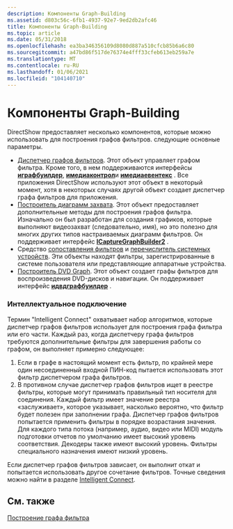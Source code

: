 ```yaml
---
description: Компоненты Graph-Building
ms.assetid: d803c56c-6fb1-4937-92e7-9ed2db2afc46
title: Компоненты Graph-Building
ms.topic: article
ms.date: 05/31/2018
ms.openlocfilehash: ea3ba346356109d8080d887a510cfcb85b6a6c80
ms.sourcegitcommit: a47bd86f517de76374e4fff33cfeb613eb259a7e
ms.translationtype: MT
ms.contentlocale: ru-RU
ms.lasthandoff: 01/06/2021
ms.locfileid: "104140710"
---
```

# <a name="graph-building-components"></a>Компоненты Graph-Building

DirectShow предоставляет несколько компонентов, которые можно использовать для построения графов фильтров. следующие основные параметры.

-   [Диспетчер графов фильтров](filter-graph-manager.md). Этот объект управляет графом фильтра. Кроме того, в нем поддерживаются интерфейсы [**играфбуилдер**](/windows/desktop/api/Strmif/nn-strmif-igraphbuilder), [**имедиаконтрол**](/windows/desktop/api/Control/nn-control-imediacontrol)и [**имедиаевентекс**](/windows/desktop/api/Control/nn-control-imediaeventex) . Все приложения DirectShow используют этот объект в некоторый момент, хотя в некоторых случаях другой объект создает диспетчер графа фильтров для приложения.
-   [Построитель диаграмм захвата](capture-graph-builder.md). Этот объект предоставляет дополнительные методы для построения графов фильтра. Изначально он был разработан для создания графиков, которые выполняют видеозахват (следовательно, имя), но это полезно для многих других типов настраиваемых диаграмм фильтров. Он поддерживает интерфейс [**ICaptureGraphBuilder2**](/windows/desktop/api/Strmif/nn-strmif-icapturegraphbuilder2) .
-   Средство [сопоставления фильтров](filter-mapper.md) и [перечислитель системных устройств](system-device-enumerator.md). Эти объекты находят фильтры, зарегистрированные в системе пользователя или представляющие аппаратные устройства.
-   [Построитель DVD Graph](dvd-graph-builder.md). Этот объект создает графы фильтров для воспроизведения DVD-дисков и навигации. Он поддерживает интерфейс [**идвдграфбуилдер**](/windows/desktop/api/Strmif/nn-strmif-idvdgraphbuilder) .

### <a name="intelligent-connect"></a>Интеллектуальное подключение

Термин "Intelligent Connect" охватывает набор алгоритмов, которые диспетчер графов фильтров использует для построения графа фильтра или его части. Каждый раз, когда диспетчеру графа фильтров требуются дополнительные фильтры для завершения работы со графом, он выполняет примерно следующее:

1.  Если в графе в настоящий момент есть фильтр, по крайней мере один несоединенный входной ПИН-код пытается использовать этот фильтр диспетчером графа фильтров.
2.  В противном случае диспетчер графов фильтров ищет в реестре фильтры, которые могут принимать правильный тип носителя для соединения. Каждый фильтр имеет значение реестра «заслуживает», которое указывает, насколько вероятно, что фильтр будет полезен при заполнении графа. Диспетчер графов фильтров попытается применить фильтры в порядке возрастания значения. Для каждого типа потока (например, аудио, видео или MIDI) модуль подготовки отчетов по умолчанию имеет высокий уровень соответствия. Декодеры также имеют высокий уровень. Фильтры специального назначения имеют низкий уровень.

Если диспетчер графов фильтров зависает, он выполнит откат и попытается использовать другое сочетание фильтров. Точные сведения можно найти в разделе [Intelligent Connect](intelligent-connect.md).

## <a name="related-topics"></a>См. также

<dl> <dt>

[Построение графа фильтра](building-the-filter-graph.md)
</dt> </dl>

 

 



